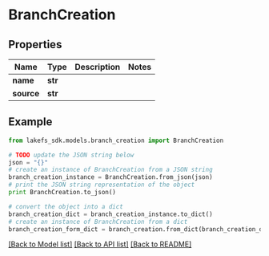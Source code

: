 # BranchCreation


## Properties
Name | Type | Description | Notes
------------ | ------------- | ------------- | -------------
**name** | **str** |  | 
**source** | **str** |  | 

## Example

```python
from lakefs_sdk.models.branch_creation import BranchCreation

# TODO update the JSON string below
json = "{}"
# create an instance of BranchCreation from a JSON string
branch_creation_instance = BranchCreation.from_json(json)
# print the JSON string representation of the object
print BranchCreation.to_json()

# convert the object into a dict
branch_creation_dict = branch_creation_instance.to_dict()
# create an instance of BranchCreation from a dict
branch_creation_form_dict = branch_creation.from_dict(branch_creation_dict)
```
[[Back to Model list]](../README.md#documentation-for-models) [[Back to API list]](../README.md#documentation-for-api-endpoints) [[Back to README]](../README.md)


